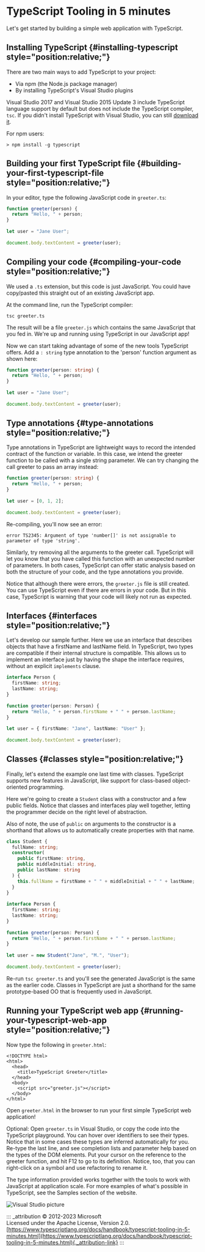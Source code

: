 # TypeScript Tooling in 5 minutes

Let's get started by building a simple web application with TypeScript.

## Installing TypeScript {#installing-typescript style="position:relative;"}

There are two main ways to add TypeScript to your project:

-   Via npm (the Node.js package manager)
-   By installing TypeScript's Visual Studio plugins

Visual Studio 2017 and Visual Studio 2015 Update 3 include TypeScript
language support by default but does not include the TypeScript
compiler, `tsc`. If you didn't install TypeScript with Visual Studio,
you can still [download it](https://www.typescriptlang.org/download).

For npm users:

``` {data-language="shell"}
> npm install -g typescript
```

## Building your first TypeScript file {#building-your-first-typescript-file style="position:relative;"}

In your editor, type the following JavaScript code in `greeter.ts`:

```ts
function greeter(person) {
  return "Hello, " + person;
}
 
let user = "Jane User";
 
document.body.textContent = greeter(user);
```

## Compiling your code {#compiling-your-code style="position:relative;"}

We used a `.ts` extension, but this code is just JavaScript. You could
have copy/pasted this straight out of an existing JavaScript app.

At the command line, run the TypeScript compiler:

``` {data-language="shell"}
tsc greeter.ts
```

The result will be a file `greeter.js` which contains the same
JavaScript that you fed in. We're up and running using TypeScript in our
JavaScript app!

Now we can start taking advantage of some of the new tools TypeScript
offers. Add a `: string` type annotation to the 'person' function
argument as shown here:

```ts
function greeter(person: string) {
  return "Hello, " + person;
}
 
let user = "Jane User";
 
document.body.textContent = greeter(user);
```

## Type annotations {#type-annotations style="position:relative;"}

Type annotations in TypeScript are lightweight ways to record the
intended contract of the function or variable. In this case, we intend
the greeter function to be called with a single string parameter. We can
try changing the call greeter to pass an array instead:

```ts
function greeter(person: string) {
  return "Hello, " + person;
}
 
let user = [0, 1, 2];
 
document.body.textContent = greeter(user);
```

Re-compiling, you'll now see an error:

``` {data-language="shell"}
error TS2345: Argument of type 'number[]' is not assignable to parameter of type 'string'.
```

Similarly, try removing all the arguments to the greeter call.
TypeScript will let you know that you have called this function with an
unexpected number of parameters. In both cases, TypeScript can offer
static analysis based on both the structure of your code, and the type
annotations you provide.

Notice that although there were errors, the `greeter.js` file is still
created. You can use TypeScript even if there are errors in your code.
But in this case, TypeScript is warning that your code will likely not
run as expected.

## Interfaces {#interfaces style="position:relative;"}

Let's develop our sample further. Here we use an interface that
describes objects that have a firstName and lastName field. In
TypeScript, two types are compatible if their internal structure is
compatible. This allows us to implement an interface just by having the
shape the interface requires, without an explicit `implements` clause.

```ts
interface Person {
  firstName: string;
  lastName: string;
}
 
function greeter(person: Person) {
  return "Hello, " + person.firstName + " " + person.lastName;
}
 
let user = { firstName: "Jane", lastName: "User" };
 
document.body.textContent = greeter(user);
```

## Classes {#classes style="position:relative;"}

Finally, let's extend the example one last time with classes. TypeScript
supports new features in JavaScript, like support for class-based
object-oriented programming.

Here we're going to create a `Student` class with a constructor and a
few public fields. Notice that classes and interfaces play well
together, letting the programmer decide on the right level of
abstraction.

Also of note, the use of `public` on arguments to the constructor is a
shorthand that allows us to automatically create properties with that
name.

```ts
class Student {
  fullName: string;
  constructor(
    public firstName: string,
    public middleInitial: string,
    public lastName: string
  ) {
    this.fullName = firstName + " " + middleInitial + " " + lastName;
  }
}
 
interface Person {
  firstName: string;
  lastName: string;
}
 
function greeter(person: Person) {
  return "Hello, " + person.firstName + " " + person.lastName;
}
 
let user = new Student("Jane", "M.", "User");
 
document.body.textContent = greeter(user);
```

Re-run `tsc greeter.ts` and you'll see the generated JavaScript is the
same as the earlier code. Classes in TypeScript are just a shorthand for
the same prototype-based OO that is frequently used in JavaScript.

## Running your TypeScript web app {#running-your-typescript-web-app style="position:relative;"}

Now type the following in `greeter.html`:

``` {data-language="html"}
<!DOCTYPE html>
<html>
  <head>
    <title>TypeScript Greeter</title>
  </head>
  <body>
    <script src="greeter.js"></script>
  </body>
</html>
```

Open `greeter.html` in the browser to run your first simple TypeScript
web application!

Optional: Open `greeter.ts` in Visual Studio, or copy the code into the
TypeScript playground. You can hover over identifiers to see their
types. Notice that in some cases these types are inferred automatically
for you. Re-type the last line, and see completion lists and parameter
help based on the types of the DOM elements. Put your cursor on the
reference to the greeter function, and hit F12 to go to its definition.
Notice, too, that you can right-click on a symbol and use refactoring to
rename it.

The type information provided works together with the tools to work with
JavaScript at application scale. For more examples of what's possible in
TypeScript, see the Samples section of the website.

![Visual Studio
picture](visual-studio-picture.png)

::: _attribution
© 2012-2023 Microsoft\
Licensed under the Apache License, Version 2.0.\
[https://www.typescriptlang.org/docs/handbook/typescript-tooling-in-5-minutes.html](https://www.typescriptlang.org/docs/handbook/typescript-tooling-in-5-minutes.html){._attribution-link}
:::
